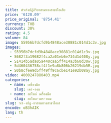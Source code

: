 ```yaml
---
title: ตัวเร่งปฏิกิริยาสามทางสาขาไอเสีย
price: '6128.09'
price_original: '8754.41'
currency: THB
discount: 30%
rating: 4.5
volume: 84
image: S5956b7dcfd9b4848ace30881c014d1c3v.jpg
images:
  - S5956b7dcfd9b4848ace30881c014d1c3v.jpg
  - S682f3a19682f4ca2a01eb6e734d1d408y.jpg
  - S1414b5ada05a440caa5ff414a3b60d30w.jpg
  - Sd460436758cf4f1e9a8b806b26219db5R.jpg
  - S0b8cfee9d5ff49ff9c6cbe141e92b08ay.jpg
video: 4000247880403.mp4
categories:
  - name: เครื่องมือ
    slug: เคร-องม
  - name: อะไหล่ เครื่องมือ
    slug: อะไหล-เคร-องม
slug: วเร-งปฏ-ยาสามทางสาขาไอเส
encode: oB3hAIK
lang: th
---
```

  